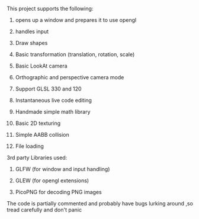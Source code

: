 This project supports the following:

1) opens up a window and prepares it to use opengl

2) handles input

3) Draw shapes 

4) Basic transformation (translation, rotation, scale)

5) Basic LookAt camera

6) Orthographic and perspective camera mode

7) Support GLSL 330 and 120

8) Instantaneous live code editing

9) Handmade simple math library 

10) Basic 2D texturing

11) Simple AABB collision

12) File loading 

3rd party Libraries used:

1) GLFW (for window and input handling)

2) GLEW (for opengl extensions)

3) PicoPNG for decoding PNG images

The code is partially commented and probably have bugs lurking around ,so tread carefully and don't panic
